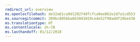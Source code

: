 ```yaml
---
redirect_url: overview
ms.openlocfilehash: de32a61ca9d1202f40fcfca9ee862e1d7a1cd553
ms.sourcegitcommit: 209bc8056ba663041019cede52f98addf29be438
ms.translationtype: HT
ms.contentlocale: zh-CN
ms.lasthandoff: 01/12/2018
---
```

